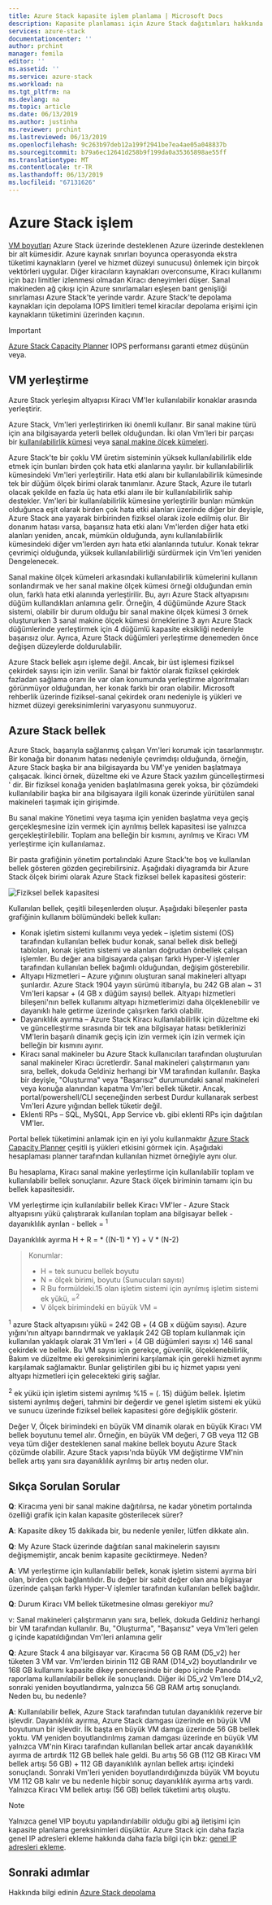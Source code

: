 ```yaml
---
title: Azure Stack kapasite işlem planlama | Microsoft Docs
description: Kapasite planlaması için Azure Stack dağıtımları hakkında bilgi edinin.
services: azure-stack
documentationcenter: ''
author: prchint
manager: femila
editor: ''
ms.assetid: ''
ms.service: azure-stack
ms.workload: na
ms.tgt_pltfrm: na
ms.devlang: na
ms.topic: article
ms.date: 06/13/2019
ms.author: justinha
ms.reviewer: prchint
ms.lastreviewed: 06/13/2019
ms.openlocfilehash: 9c263b97deb12a199f2941be7ea4ae05a048837b
ms.sourcegitcommit: b79a6ec12641d258b9f199da0a35365898ae55ff
ms.translationtype: MT
ms.contentlocale: tr-TR
ms.lasthandoff: 06/13/2019
ms.locfileid: "67131626"
---
```

# <a name="azure-stack-compute"></a>Azure Stack işlem

[VM boyutları](https://docs.microsoft.com/azure-stack/user/azure-stack-vm-sizes) Azure Stack üzerinde desteklenen Azure üzerinde desteklenen bir alt kümesidir. Azure kaynak sınırları boyunca operasyonda ekstra tüketimi kaynakların (yerel ve hizmet düzeyi sunucusu) önlemek için birçok vektörleri uygular. Diğer kiracıların kaynakları overconsume, Kiracı kullanımı için bazı limitler izlenmesi olmadan Kiracı deneyimleri düşer. Sanal makineden ağ çıkışı için Azure sınırlamaları eşleşen bant genişliği sınırlaması Azure Stack'te yerinde vardır. Azure Stack'te depolama kaynakları için depolama IOPS limitleri temel kiracılar depolama erişimi için kaynakların tüketimini üzerinden kaçının.

>[!IMPORTANT]
>[Azure Stack Capacity Planner](https://aka.ms/azstackcapacityplanner) IOPS performansı garanti etmez düşünün veya.

## <a name="vm-placement"></a>VM yerleştirme

Azure Stack yerleşim altyapısı Kiracı VM'ler kullanılabilir konaklar arasında yerleştirir.

Azure Stack, Vm'leri yerleştirirken iki önemli kullanır. Bir sanal makine türü için ana bilgisayarda yeterli bellek olduğundan. İki olan Vm'leri bir parçası bir [kullanılabilirlik kümesi](https://docs.microsoft.com/azure/virtual-machines/windows/manage-availability) veya [sanal makine ölçek kümeleri](https://docs.microsoft.com/azure/virtual-machine-scale-sets/overview).

Azure Stack'te bir çoklu VM üretim sisteminin yüksek kullanılabilirlik elde etmek için bunları birden çok hata etki alanlarına yayılır. bir kullanılabilirlik kümesindeki Vm'leri yerleştirilir. Hata etki alanı bir kullanılabilirlik kümesinde tek bir düğüm ölçek birimi olarak tanımlanır. Azure Stack, Azure ile tutarlı olacak şekilde en fazla üç hata etki alanı ile bir kullanılabilirlik sahip destekler. Vm'leri bir kullanılabilirlik kümesine yerleştirilir bunları mümkün olduğunca eşit olarak birden çok hata etki alanları üzerinde diğer bir deyişle, Azure Stack ana yayarak birbirinden fiziksel olarak izole edilmiş olur. Bir donanım hatası varsa, başarısız hata etki alanı Vm'lerden diğer hata etki alanları yeniden, ancak, mümkün olduğunda, aynı kullanılabilirlik kümesindeki diğer vm'lerden ayrı hata etki alanlarında tutulur. Konak tekrar çevrimiçi olduğunda, yüksek kullanılabilirliği sürdürmek için Vm'leri yeniden Dengelenecek.  

Sanal makine ölçek kümeleri arkasındaki kullanılabilirlik kümelerini kullanın sonlandırmak ve her sanal makine ölçek kümesi örneği olduğundan emin olun, farklı hata etki alanında yerleştirilir. Bu, ayrı Azure Stack altyapısını düğüm kullandıkları anlamına gelir. Örneğin, 4 düğümünde Azure Stack sistemi, olabilir bir durum olduğu bir sanal makine ölçek kümesi 3 örnek oluştururken 3 sanal makine ölçek kümesi örneklerine 3 ayrı Azure Stack düğümlerinde yerleştirmek için 4 düğümlü kapasite eksikliği nedeniyle başarısız olur. Ayrıca, Azure Stack düğümleri yerleştirme denemeden önce değişen düzeylerde doldurulabilir. 

Azure Stack bellek aşırı işleme değil. Ancak, bir üst işlemesi fiziksel çekirdek sayısı için izin verilir. Sanal bir faktör olarak fiziksel çekirdek fazladan sağlama oranı ile var olan konumunda yerleştirme algoritmaları görünmüyor olduğundan, her konak farklı bir oran olabilir. Microsoft rehberlik üzerinde fiziksel-sanal çekirdek oranı nedeniyle iş yükleri ve hizmet düzeyi gereksinimlerini varyasyonu sunmuyoruz. 

## <a name="azure-stack-memory"></a>Azure Stack bellek 

Azure Stack, başarıyla sağlanmış çalışan Vm'leri korumak için tasarlanmıştır. Bir konağa bir donanım hatası nedeniyle çevrimdışı olduğunda, örneğin, Azure Stack başka bir ana bilgisayarda bu VM'ye yeniden başlatmaya çalışacak. İkinci örnek, düzeltme eki ve Azure Stack yazılım güncelleştirmesi ' dir. Bir fiziksel konağa yeniden başlatılmasına gerek yoksa, bir çözümdeki kullanılabilir başka bir ana bilgisayara ilgili konak üzerinde yürütülen sanal makineleri taşımak için girişimde.   

Bu sanal makine Yönetimi veya taşıma için yeniden başlatma veya geçiş gerçekleşmesine izin vermek için ayrılmış bellek kapasitesi ise yalnızca gerçekleştirilebilir. Toplam ana belleğin bir kısmını, ayrılmış ve Kiracı VM yerleştirme için kullanılamaz. 

Bir pasta grafiğinin yönetim portalındaki Azure Stack'te boş ve kullanılan bellek gösteren gözden geçirebilirsiniz. Aşağıdaki diyagramda bir Azure Stack ölçek birimi olarak Azure Stack fiziksel bellek kapasitesi gösterir:

![Fiziksel bellek kapasitesi](media/azure-stack-capacity-planning/physical-memory-capacity.png)

Kullanılan bellek, çeşitli bileşenlerden oluşur. Aşağıdaki bileşenler pasta grafiğinin kullanım bölümündeki bellek kullan:  

 -  Konak işletim sistemi kullanımı veya yedek – işletim sistemi (OS) tarafından kullanılan bellek budur konak, sanal bellek disk belleği tabloları, konak işletim sistemi ve alanları doğrudan önbellek çalışan işlemler. Bu değer ana bilgisayarda çalışan farklı Hyper-V işlemler tarafından kullanılan bellek bağımlı olduğundan, değişim gösterebilir.
 - Altyapı Hizmetleri – Azure yığınını oluşturan sanal makineleri altyapı şunlardır. Azure Stack 1904 yayın sürümü itibarıyla, bu 242 GB alan ~ 31 Vm'leri kapsar + (4 GB x düğüm sayısı) bellek. Altyapı hizmetleri bileşeni'nın bellek kullanımı altyapı hizmetlerimizi daha ölçeklenebilir ve dayanıklı hale getirme üzerinde çalışırken farklı olabilir.
 - Dayanıklılık ayırma – Azure Stack Kiracı kullanılabilirlik için düzeltme eki ve güncelleştirme sırasında bir tek ana bilgisayar hatası betiklerinizi VM'lerin başarılı dinamik geçiş için izin vermek için izin vermek için belleğin bir kısmını ayırır.
 - Kiracı sanal makineler bu Azure Stack kullanıcıları tarafından oluşturulan sanal makineler Kiracı ücretlerdir. Sanal makineleri çalıştırmanın yanı sıra, bellek, dokuda Geldiniz herhangi bir VM tarafından kullanılır. Başka bir deyişle, "Oluşturma" veya "Başarısız" durumundaki sanal makineleri veya konuğa alanından kapatma Vm'leri bellek tüketir. Ancak, portal/powershell/CLI seçeneğinden serbest Durdur kullanarak serbest Vm'leri Azure yığından bellek tüketir değil.
 - Eklenti RPs – SQL, MySQL, App Service vb. gibi eklenti RPs için dağıtılan VM'ler.


Portal bellek tüketimini anlamak için en iyi yolu kullanmaktır [Azure Stack Capacity Planner](https://aka.ms/azstackcapacityplanner) çeşitli iş yükleri etkisini görmek için. Aşağıdaki hesaplaması planner tarafından kullanılan hizmet örneğiyle aynı olur.

Bu hesaplama, Kiracı sanal makine yerleştirme için kullanılabilir toplam ve kullanılabilir bellek sonuçlanır. Azure Stack ölçek biriminin tamamı için bu bellek kapasitesidir. 


  VM yerleştirme için kullanılabilir bellek Kiracı VM'ler - Azure Stack altyapısını yükü çalıştırarak kullanılan toplam ana bilgisayar bellek - dayanıklılık ayrılan - bellek = <sup>1</sup>

  Dayanıklılık ayırma H + R = * ((N-1) * Y) + V * (N-2)

> Konumlar:
> - H = tek sunucu bellek boyutu
> - N = ölçek birimi, boyutu (Sunucuları sayısı)
> - R Bu formüldeki.15 olan işletim sistemi için ayrılmış işletim sistemi ek yükü, =<sup>2</sup>
> - V ölçek birimindeki en büyük VM =

  <sup>1</sup> azure Stack altyapısını yükü = 242 GB + (4 GB x düğüm sayısı). Azure yığını'nın altyapı barındırmak ve yaklaşık 242 GB toplam kullanmak için kullanılan yaklaşık olarak 31 Vm'leri + (4 GB düğümleri sayısı x) 146 sanal çekirdek ve bellek. Bu VM sayısı için gerekçe, güvenlik, ölçeklenebilirlik, Bakım ve düzeltme eki gereksinimlerini karşılamak için gerekli hizmet ayrımı karşılamak sağlamaktır. Bunlar geliştirilen gibi bu iç hizmet yapısı yeni altyapı hizmetleri için gelecekteki giriş sağlar. 

  <sup>2</sup> ek yükü için işletim sistemi ayrılmış %15 = (. 15) düğüm bellek. İşletim sistemi ayrılmış değeri, tahmini bir değerdir ve genel işletim sistemi ek yükü ve sunucu üzerinde fiziksel bellek kapasitesi göre değişiklik gösterir.


Değer V, Ölçek birimindeki en büyük VM dinamik olarak en büyük Kiracı VM bellek boyutunu temel alır. Örneğin, en büyük VM değeri, 7 GB veya 112 GB veya tüm diğer desteklenen sanal makine bellek boyutu Azure Stack çözümde olabilir. Azure Stack yapısı'nda büyük VM değiştirme VM'nin bellek artış yanı sıra dayanıklılık ayrılmış bir artış neden olur. 

## <a name="frequently-asked-questions"></a>Sıkça Sorulan Sorular

**Q**: Kiracıma yeni bir sanal makine dağıtılırsa, ne kadar yönetim portalında özelliği grafik için kalan kapasite gösterilecek sürer?

**A**: Kapasite dikey 15 dakikada bir, bu nedenle yeniler, lütfen dikkate alın.

**Q**: My Azure Stack üzerinde dağıtılan sanal makinelerin sayısını değişmemiştir, ancak benim kapasite geciktirmeye. Neden?

**A**: VM yerleştirme için kullanılabilir bellek, konak işletim sistemi ayırma biri olan, birden çok bağlantılıdır. Bu değer bir sabit değer olan ana bilgisayar üzerinde çalışan farklı Hyper-V işlemler tarafından kullanılan bellek bağlıdır.

**Q**: Durum Kiracı VM bellek tüketmesine olması gerekiyor mu?

v: Sanal makineleri çalıştırmanın yanı sıra, bellek, dokuda Geldiniz herhangi bir VM tarafından kullanılır. Bu, "Oluşturma", "Başarısız" veya Vm'leri gelen g içinde kapatıldığından Vm'leri anlamına gelir

**Q**: Azure Stack 4 ana bilgisayar var. Kiracıma 56 GB RAM (D5_v2) her tüketen 3 VM var. Vm'lerden birinin 112 GB RAM (D14_v2) boyutlandırılır ve 168 GB kullanımı kapasite dikey penceresinde bir depo içinde Panoda raporlama kullanılabilir bellek ile sonuçlandı. Diğer iki D5_v2 Vm'lere D14_v2, sonraki yeniden boyutlandırma, yalnızca 56 GB RAM artış sonuçlandı. Neden bu, bu nedenle?

**A**: Kullanılabilir bellek, Azure Stack tarafından tutulan dayanıklılık rezerve bir işlevdir. Dayanıklılık ayırma, Azure Stack damgası üzerinde en büyük VM boyutunun bir işlevdir. İlk başta en büyük VM damga üzerinde 56 GB bellek yoktu. VM yeniden boyutlandırılmış zaman damgası üzerinde en büyük VM yalnızca VM'nin Kiracı tarafından kullanılan bellek artar ancak dayanıklılık ayırma de artırdık 112 GB bellek hale geldi. Bu artış 56 GB (112 GB Kiracı VM bellek artışı 56 GB) + 112 GB dayanıklılık ayrılan bellek artışı içindeki sonuçlandı. Sonraki Vm'leri yeniden boyutlandırdığınızda büyük VM boyutu VM 112 GB kalır ve bu nedenle hiçbir sonuç dayanıklılık ayırma artış vardı. Yalnızca Kiracı VM bellek artışı (56 GB) bellek tüketimi artış oluştu. 


> [!NOTE]
> Yalnızca genel VIP boyutu yapılandırılabilir olduğu gibi ağ iletişimi için kapasite planlama gereksinimleri düşüktür. Azure Stack için daha fazla genel IP adresleri ekleme hakkında daha fazla bilgi için bkz: [genel IP adresleri ekleme](azure-stack-add-ips.md).

## <a name="next-steps"></a>Sonraki adımlar
Hakkında bilgi edinin [Azure Stack depolama](azure-stack-capacity-planning-storage.md)
